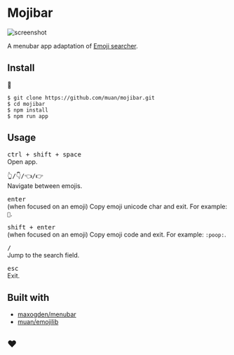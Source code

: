 # Mojibar

![screenshot](https://cloud.githubusercontent.com/assets/1153134/8635921/b841261c-27f6-11e5-950a-fb820d1218f0.png)

A menubar app adaptation of [Emoji searcher](http://emoji.muan.co).

## Install

:construction:

```
$ git clone https://github.com/muan/mojibar.git
$ cd mojibar
$ npm install
$ npm run app
```

## Usage

<kbd>ctrl + shift + space</kbd><br>
Open app.

<kbd>👆/👇/👈/👉</kbd><br>
Navigate between emojis.

<kbd>enter</kbd><br>
(when focused on an emoji) Copy emoji unicode char and exit. For example: `💩`.

<kbd>shift + enter</kbd><br>
(when focused on an emoji) Copy emoji code and exit. For example: `:poop:`.

<kbd>/</kbd><br>
Jump to the search field.

<kbd>esc</kbd><br>
Exit.

## Built with

- [maxogden/menubar](https://github.com/maxogden/menubar)
- [muan/emojilib](https://github.com/muan/emojilib)

## :heart:
